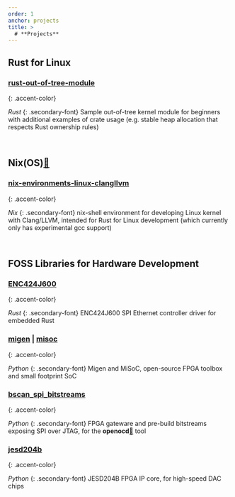 ```yaml
---
order: 1
anchor: projects
title: >
  # **Projects**
---
```


## Rust for Linux

### **[rust-out-of-tree-module](https://github.com/HarryMakes/rust-out-of-tree-module)**
{: .accent-color}

*Rust*
{: .secondary-font}
Sample out-of-tree kernel module for beginners with additional examples of crate usage (e.g. stable heap allocation that respects Rust ownership rules)

<br />

## Nix(OS)[🔗](https://nixos.org/)

### **[nix-environments-linux-clangllvm](https://github.com/HarryMakes/nix-environments-linux-clangllvm)**
{: .accent-color}

*Nix*
{: .secondary-font}
nix-shell environment for developing Linux kernel with Clang/LLVM, intended for Rust for Linux development (which currently only has experimental gcc support)

<br />

## FOSS Libraries for Hardware Development

### **[ENC424J600](https://git.m-labs.hk/renet/ENC424J600)**
{: .accent-color}

*Rust*
{: .secondary-font}
ENC424J600 SPI Ethernet controller driver for embedded Rust

### **[migen](https://github.com/m-labs/migen)** | **[misoc](https://github.com/m-labs/misoc)**
{: .accent-color}

*Python*
{: .secondary-font}
Migen and MiSoC, open-source FPGA toolbox and small footprint SoC

### **[bscan_spi_bitstreams](https://github.com/quartiq/bscan_spi_bitstreams)**
{: .accent-color}

*Python*
{: .secondary-font}
FPGA gateware and pre-build bitstreams exposing SPI over JTAG, for the **openocd**[🔗](https://openocd.org/doc/html/Flash-Commands.html#index-jtagspi-1) tool

### **[jesd204b](https://github.com/m-labs/jesd204b)**
{: .accent-color}

*Python*
{: .secondary-font}
JESD204B FPGA IP core, for high-speed DAC chips

